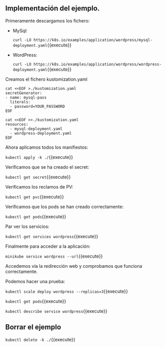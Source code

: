## Implementación del ejemplo.

Primeramente descargamos los fichero:

- MySql:

  `curl -LO https://k8s.io/examples/application/wordpress/mysql-deployment.yaml`{{execute}}

- WordPress:

  `curl -LO https://k8s.io/examples/application/wordpress/wordpress-deployment.yaml`{{execute}}

Creamos el fichero kustomization.yaml

```shell
cat <<EOF >./kustomization.yaml
secretGenerator:
- name: mysql-pass
  literals:
  - password=YOUR_PASSWORD
EOF
```

```shell
cat <<EOF >>./kustomization.yaml
resources:
  - mysql-deployment.yaml
  - wordpress-deployment.yaml
EOF
```

Ahora aplicamos todos los manifiestos:

`kubectl apply -k ./`{{execute}}

Verificamos que se ha creado el secret:

`kubectl get secret`{{execute}}

Verificamos los reclamos de PV:

`kubectl get pvc`{{execute}}

Verificamos que los pods se han creado correctamente:

`kubectl get pods`{{execute}}

Par ver los servicios:

`kubectl get services wordpress`{{execute}}

Finalmente para acceder a la aplicación:

`minikube service wordpress --url`{{execute}}

Accedemos vía la redirección web y comprobamos que funciona correctamente.

Podemos hacer una prueba:

`kubectl scale deploy wordpress --replicas=3`{{execute}}

`kubectl get pods`{{execute}}

`kubectl describe service wordpress`{{execute}}



## Borrar el ejemplo

`kubectl delete -k ./`{{execute}}